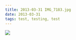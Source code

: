 ```yaml
---
title: 2013-03-31 IMG_7183.jpg
date: 2013-03-31
tags: test, testing, test 
---
```


<img src="/files/2013-03-31/IMG_7183.jpg"/>

